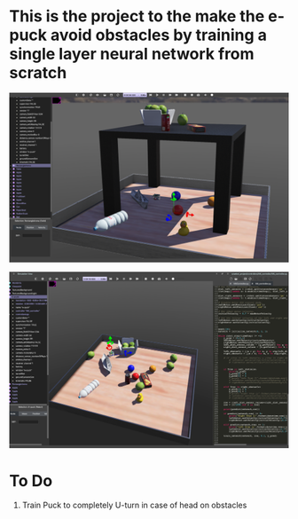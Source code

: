 # This is the project to the make the e-puck avoid obstacles by training a single layer neural network from scratch


![Alt text](Img/sceenshot.png?raw=true "Trainig Screen shot")

![Alt text](Img/screenshot2.png?raw=true "Trainig Screen shot 2")
# To Do

1. Train Puck to completely U-turn in case of head on obstacles
